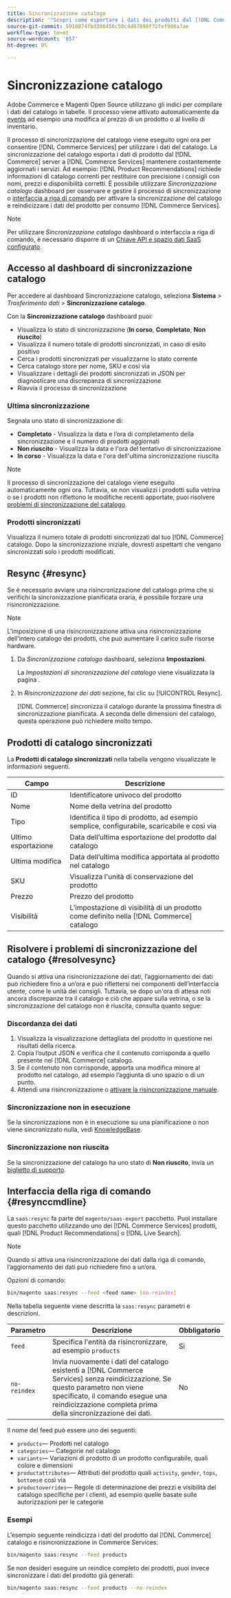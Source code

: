 ```yaml
---
title: Sincronizzazione catalogo
description: '"Scopri come esportare i dati dei prodotti dal [!DNL Commerce] server a [!DNL Commerce Services] mantenere costantemente aggiornati i servizi."'
source-git-commit: 5910874fbd386456c50c4d87098f72fef908a7ae
workflow-type: tm+mt
source-wordcount: '857'
ht-degree: 0%

---
```


# Sincronizzazione catalogo

Adobe Commerce e Magenti Open Source utilizzano gli indici per compilare i dati del catalogo in tabelle. Il processo viene attivato automaticamente da [events](https://docs.magento.com/user-guide/system/index-management-events.html) ad esempio una modifica al prezzo di un prodotto o al livello di inventario.

Il processo di sincronizzazione del catalogo viene eseguito ogni ora per consentire [!DNL Commerce Services] per utilizzare i dati del catalogo. La sincronizzazione del catalogo esporta i dati di prodotto dal [!DNL Commerce] server a [!DNL Commerce Services] mantenere costantemente aggiornati i servizi. Ad esempio: [!DNL Product Recommendations] richiede informazioni di catalogo correnti per restituire con precisione i consigli con nomi, prezzi e disponibilità corretti. È possibile utilizzare _Sincronizzazione catalogo_ dashboard per osservare e gestire il processo di sincronizzazione o [interfaccia a riga di comando](#resynccmdline) per attivare la sincronizzazione del catalogo e reindicizzare i dati del prodotto per consumo [!DNL Commerce Services].

>[!NOTE]
>
> Per utilizzare _Sincronizzazione catalogo_ dashboard o interfaccia a riga di comando, è necessario disporre di un [Chiave API e spazio dati SaaS configurato](saas.md).

## Accesso al dashboard di sincronizzazione catalogo

Per accedere al dashboard Sincronizzazione catalogo, seleziona **Sistema** > _Trasferimento dati_ > **Sincronizzazione catalogo**.

Con la **Sincronizzazione catalogo** dashboard puoi:

- Visualizza lo stato di sincronizzazione (**In corso**, **Completato**, **Non riuscito**)
- Visualizza il numero totale di prodotti sincronizzati, in caso di esito positivo
- Cerca i prodotti sincronizzati per visualizzarne lo stato corrente
- Cerca catalogo store per nome, SKU e così via
- Visualizzare i dettagli dei prodotti sincronizzati in JSON per diagnosticare una discrepanza di sincronizzazione
- Riavvia il processo di sincronizzazione

### Ultima sincronizzazione

Segnala uno stato di sincronizzazione di:

- **Completato** - Visualizza la data e l’ora di completamento della sincronizzazione e il numero di prodotti aggiornati
- **Non riuscito** - Visualizza la data e l&#39;ora del tentativo di sincronizzazione
- **In corso** - Visualizza la data e l&#39;ora dell&#39;ultima sincronizzazione riuscita

>[!NOTE]
>
> Il processo di sincronizzazione del catalogo viene eseguito automaticamente ogni ora. Tuttavia, se non visualizzi i prodotti sulla vetrina o se i prodotti non riflettono le modifiche recenti apportate, puoi risolvere [problemi di sincronizzazione del catalogo](#resolvesync).

### Prodotti sincronizzati

Visualizza il numero totale di prodotti sincronizzati dal tuo [!DNL Commerce] catalogo. Dopo la sincronizzazione iniziale, dovresti aspettarti che vengano sincronizzati solo i prodotti modificati.

## Resync {#resync}

Se è necessario avviare una risincronizzazione del catalogo prima che si verifichi la sincronizzazione pianificata oraria, è possibile forzare una risincronizzazione.

>[!NOTE]
>
> L&#39;imposizione di una risincronizzazione attiva una risincronizzazione dell&#39;intero catalogo dei prodotti, che può aumentare il carico sulle risorse hardware.

1. Da _Sincronizzazione catalogo_ dashboard, seleziona **Impostazioni**.

   La _Impostazioni di sincronizzazione del catalogo_ viene visualizzata la pagina .

1. In _Risincronizzazione dei dati_ sezione, fai clic su [!UICONTROL Resync].

   [!DNL Commerce] sincronizza il catalogo durante la prossima finestra di sincronizzazione pianificata. A seconda delle dimensioni del catalogo, questa operazione può richiedere molto tempo.

## Prodotti di catalogo sincronizzati

La **Prodotti di catalogo sincronizzati** nella tabella vengono visualizzate le informazioni seguenti.

| Campo | Descrizione |
|---|---|
| ID | Identificatore univoco del prodotto |
| Nome | Nome della vetrina del prodotto |
| Tipo | Identifica il tipo di prodotto, ad esempio semplice, configurabile, scaricabile e così via |
| Ultimo esportazione | Data dell’ultima esportazione del prodotto dal catalogo |
| Ultima modifica | Data dell’ultima modifica apportata al prodotto nel catalogo |
| SKU | Visualizza l&#39;unità di conservazione del prodotto |
| Prezzo | Prezzo del prodotto |
| Visibilità | L’impostazione di visibilità di un prodotto come definito nella [!DNL Commerce] catalogo |

## Risolvere i problemi di sincronizzazione del catalogo {#resolvesync}

Quando si attiva una risincronizzazione dei dati, l’aggiornamento dei dati può richiedere fino a un’ora e può riflettersi nei componenti dell’interfaccia utente, come le unità dei consigli. Tuttavia, se dopo un&#39;ora di attesa noti ancora discrepanze tra il catalogo e ciò che appare sulla vetrina, o se la sincronizzazione del catalogo non è riuscita, consulta quanto segue:

### Discordanza dei dati

1. Visualizza la visualizzazione dettagliata del prodotto in questione nei risultati della ricerca.
1. Copia l’output JSON e verifica che il contenuto corrisponda a quello presente nel [!DNL Commerce] catalogo.
1. Se il contenuto non corrisponde, apporta una modifica minore al prodotto nel catalogo, ad esempio l’aggiunta di uno spazio o di un punto.
1. Attendi una risincronizzazione o [attivare la risincronizzazione manuale](#resync).

### Sincronizzazione non in esecuzione

Se la sincronizzazione non è in esecuzione su una pianificazione o non viene sincronizzato nulla, vedi [KnowledgeBase](https://support.magento.com/hc/en-us/articles/360042224851).

### Sincronizzazione non riuscita

Se la sincronizzazione del catalogo ha uno stato di **Non riuscito**, invia un [biglietto di supporto](https://support.magento.com/hc/en-us/articles/360019088251).

## Interfaccia della riga di comando {#resynccmdline}

La `saas:resync` fa parte del `magento/saas-export` pacchetto. Puoi installare questo pacchetto utilizzando uno dei [!DNL Commerce Services] prodotti, quali [!DNL Product Recommendations] o [!DNL Live Search].

>[!NOTE]
>
> Quando si attiva una risincronizzazione dei dati dalla riga di comando, l’aggiornamento dei dati può richiedere fino a un’ora.

Opzioni di comando:

```bash
bin/magento saas:resync --feed <feed name> [no-reindex]
```

Nella tabella seguente viene descritta la `saas:resync` parametri e descrizioni.

| Parametro | Descrizione | Obbligatorio |
|---| ---| ---|
| `feed` | Specifica l&#39;entità da risincronizzare, ad esempio `products` | Sì |
| `no-reindex` | Invia nuovamente i dati del catalogo esistenti a [!DNL Commerce Services] senza reindicizzazione. Se questo parametro non viene specificato, il comando esegue una reindicizzazione completa prima della sincronizzazione dei dati. | No |

Il nome del feed può essere uno dei seguenti:

- `products`— Prodotti nel catalogo
- `categories`— Categorie nel catalogo
- `variants`— Variazioni di prodotto di un prodotto configurabile, quali colore e dimensioni
- `productattributes`— Attributi del prodotto quali `activity`, `gender`, `tops`, `bottoms`e così via
- `productoverrides`— Regole di determinazione dei prezzi e visibilità del catalogo specifiche per i clienti, ad esempio quelle basate sulle autorizzazioni per le categorie

### Esempi

L’esempio seguente reindicizza i dati del prodotto dal [!DNL Commerce] catalogo e risincronizzazione in Commerce Services:

```bash
bin/magento saas:resync --feed products
```

Se non desideri eseguire un reindice completo dei prodotti, puoi invece sincronizzare i dati del prodotto già generati:

```bash
bin/magento saas:resync --feed products --no-reindex
```
